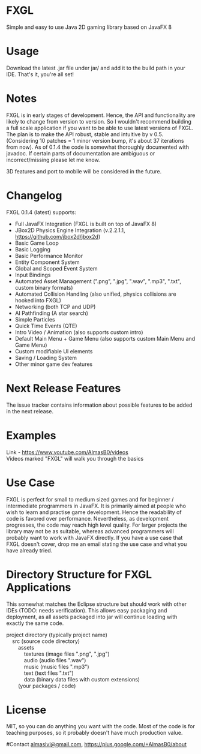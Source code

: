 # FXGL
Simple and easy to use Java 2D gaming library based on JavaFX 8

# Usage
Download the latest .jar file under jar/ and add it to the build path
in your IDE. That's it, you're all set!

# Notes
FXGL is in early stages of development. Hence, the API and functionality are likely to change from version to version.
So I wouldn't recommend building a full scale application if you want to be able to use latest versions of FXGL.
The plan is to make the API robust, stable and intuitive by v 0.5.
(Considering 10 patches = 1 minor version bump, it's about 37 iterations from now). As of 0.1.4 the code is somewhat
thoroughly documented with javadoc. If certain parts of documentation are ambiguous or incorrect/missing please let me know. <br/>

3D features and port to mobile will be considered in the future.

# Changelog
FXGL 0.1.4 (latest) supports:
* Full JavaFX Integration (FXGL is built on top of JavaFX 8)
* JBox2D Physics Engine Integration (v.2.2.1.1, https://github.com/jbox2d/jbox2d)
* Basic Game Loop
* Basic Logging
* Basic Performance Monitor
* Entity Component System
* Global and Scoped Event System
* Input Bindings
* Automated Asset Management (".png", ".jpg", ".wav", ".mp3", ".txt", custom binary formats)
* Automated Collision Handling (also unified, physics collisions are hooked into FXGL)
* Networking (both TCP and UDP)
* AI Pathfinding (A star search)
* Simple Particles
* Quick Time Events (QTE)
* Intro Video / Animation (also supports custom intro)
* Default Main Menu + Game Menu (also supports custom Main Menu and Game Menu)
* Custom modifiable UI elements
* Saving / Loading System
* Other minor game dev features

# Next Release Features
The issue tracker contains information about possible features to be added in
the next release.

# Examples
Link - https://www.youtube.com/AlmasB0/videos<br />
Videos marked "FXGL" will walk you through the basics

# Use Case
FXGL is perfect for small to medium sized games and for beginner / intermediate programmers in JavaFX.
It is primarily aimed at people who wish to learn and practise game development. Hence the readability of
code is favored over performance. Nevertheless, as development progresses, the code may reach
high level quality.
For larger projects the library may not be as suitable, whereas advanced programmers will probably want to work
with JavaFX directly. If you have a use case that FXGL doesn't cover, drop me an email stating the use case and what you have already tried.

# Directory Structure for FXGL Applications
This somewhat matches the Eclipse structure but should work with other IDEs (TODO: needs verification).
This allows easy packaging and deployment, as all assets packaged into jar will continue loading with
exactly the same code.

project directory (typically project name)<br />
&nbsp;&nbsp;&nbsp;&nbsp;src (source code directory)<br />
&nbsp;&nbsp;&nbsp;&nbsp;&nbsp;&nbsp;&nbsp;&nbsp;assets<br />
&nbsp;&nbsp;&nbsp;&nbsp;&nbsp;&nbsp;&nbsp;&nbsp;&nbsp;&nbsp;&nbsp;&nbsp;textures (image files ".png", ".jpg")<br />
&nbsp;&nbsp;&nbsp;&nbsp;&nbsp;&nbsp;&nbsp;&nbsp;&nbsp;&nbsp;&nbsp;&nbsp;audio (audio files ".wav")<br />
&nbsp;&nbsp;&nbsp;&nbsp;&nbsp;&nbsp;&nbsp;&nbsp;&nbsp;&nbsp;&nbsp;&nbsp;music (music files ".mp3")<br />
&nbsp;&nbsp;&nbsp;&nbsp;&nbsp;&nbsp;&nbsp;&nbsp;&nbsp;&nbsp;&nbsp;&nbsp;text (text files ".txt")<br />
&nbsp;&nbsp;&nbsp;&nbsp;&nbsp;&nbsp;&nbsp;&nbsp;&nbsp;&nbsp;&nbsp;&nbsp;data (binary data files with custom extensions)<br />
&nbsp;&nbsp;&nbsp;&nbsp;&nbsp;&nbsp;&nbsp;&nbsp;(your packages / code)
            
# License
MIT, so you can do anything you want with the code. Most of the code is for teaching purposes, so it probably doesn't have much production value.

#Contact
almaslvl@gmail.com, https://plus.google.com/+AlmasB0/about